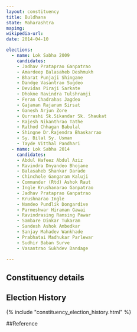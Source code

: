 ```yaml
---
layout: constituency
title: Buldhana
state: Maharashtra
mapimg: 
wikipedia-url: 
date: 2014-04-10

elections: 
  - name: Lok Sabha 2009
    candidates: 
    - Jadhav Prataprao Ganpatrao 
    - Amardeep Balasaheb Deshmukh 
    - Bharat Punjaji Shingane 
    - Dandge Vasantrao Sugdeo 
    - Devidas Piraji Sarkate 
    - Dhokne Ravindra Tulshramji 
    - Feran Chadrahas Jagdeo 
    - Gajanan Rajaram Sirsat 
    - Ganesh Arjun Zore 
    - Qurrashi Sk.Sikandar Sk. Shaukat 
    - Rajesh Nikanthrao Tathe 
    - Rathod Chhagan Babulal 
    - Shingne Dr.Rajendra Bhaskarrao 
    - Sy. Bilal Sy. Usman 
    - Tayde Vitthal Pandhari  
  - name: Lok Sabha 2014
    candidates: 
    - Abdul Hafeez Abdul Aziz 
    - Ravindra Dnyandeo Bhojane 
    - Balasaheb Shankar Darade 
    - Chinchole Gangaram Kaluji 
    - Commander (Rtd) Ashok Raut 
    - Ingle Krushanarao Ganpatrao 
    - Jadhav Prataprao Ganpatrao 
    - Krushnarao Ingle 
    - Namdeo Pundlik Dongardive 
    - Parmeshwar Hiraman Gawai 
    - Ravindrasing Ramsing Pawar 
    - Sambare Dinkar Tukaram 
    - Sandesh Ashok Ambedkar 
    - Sanjay Mahadev Wankhade 
    - Prabhatai Madhukar Parlewar 
    - Sudhir Baban Surve 
    - Vasantrao Sukhdev Dandage  

---
```


## Constituency details


## Election History
{% include "constituency_election_history.html" %}

##Reference
